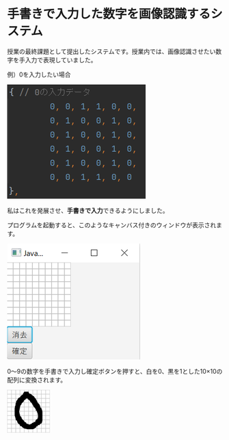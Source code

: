 # 手書きで入力した数字を画像認識するシステム

授業の最終課題として提出したシステムです。授業内では、画像認識させたい数字を手入力で表現していました。

例）0を入力したい場合

![0を入力したい場合](入力例.png)

私はこれを発展させ、**手書きで入力**できるようにしました。

プログラムを起動すると、このようなキャンバス付きのウィンドウが表示されます。

![ウィンドウ](ウィンドウ.png)

0～9の数字を手書きで入力し確定ボタンを押すと、白を0、黒を1とした10×10の配列に変換されます。

![数字](test.png)


